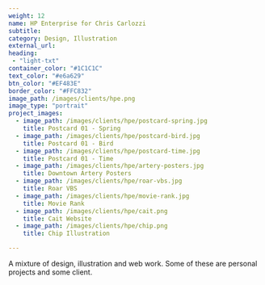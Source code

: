 ```yaml
---
weight: 12
name: HP Enterprise for Chris Carlozzi
subtitle: 
category: Design, Illustration
external_url: 
heading:
 - "light-txt"
container_color: "#1C1C1C"
text_color: "#e6a629"
btn_color: "#EF483E"
border_color: "#FFC832"
image_path: /images/clients/hpe.png
image_type: "portrait"
project_images:
  - image_path: /images/clients/hpe/postcard-spring.jpg
    title: Postcard 01 - Spring
  - image_path: /images/clients/hpe/postcard-bird.jpg
    title: Postcard 01 - Bird
  - image_path: /images/clients/hpe/postcard-time.jpg
    title: Postcard 01 - Time
  - image_path: /images/clients/hpe/artery-posters.jpg
    title: Downtown Artery Posters
  - image_path: /images/clients/hpe/roar-vbs.jpg
    title: Roar VBS
  - image_path: /images/clients/hpe/movie-rank.jpg
    title: Movie Rank
  - image_path: /images/clients/hpe/cait.png
    title: Cait Website
  - image_path: /images/clients/hpe/chip.png
    title: Chip Illustration

---
```


A mixture of design, illustration and web work. Some of these are personal projects and some client. 